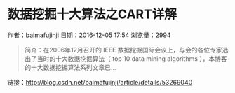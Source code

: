 # 数据挖掘十大算法之CART详解
作者：baimafujinji
日期：2016-12-05 17:54
浏览量：2994
> 简介：在2006年12月召开的 IEEE 数据挖掘国际会议上，与会的各位专家选出了当时的十大数据挖掘算法（ top 10 data mining algorithms ），本博客的十大数据挖掘算法系列文章已...

 链接：http://blog.csdn.net/baimafujinji/article/details/53269040
